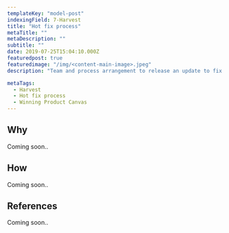 ```yaml
---
templateKey: "model-post"
indexingField: 7-Harvest
title: "Hot fix process"
metaTitle: ""
metaDescription: ""
subtitle: ""
date: 2019-07-25T15:04:10.000Z
featuredpost: true
featuredimage: "/img/<content-main-image>.jpeg"
description: "Team and process arrangement to release an update to fix a critical or major error while maintaining SLA obligations in production."

metaTags:
  - Harvest
  - Hot fix process
  - Winning Product Canvas
---
```


## Why
Coming soon..

## How
Coming soon..

## References
Coming soon..

